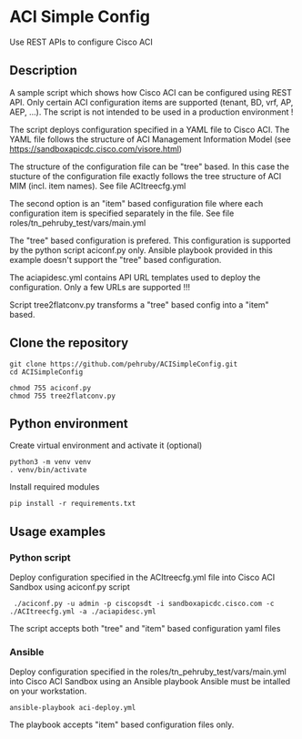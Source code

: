# ACI Simple Config

Use REST APIs to configure Cisco ACI

## Description

A sample script which shows how Cisco ACI can be configured using REST API. Only certain ACI configuration items are supported (tenant, BD, vrf, AP, AEP, ...). The script is not intended to be used in a production environment !

The script deploys configuration specified in a YAML file to Cisco ACI. The YAML file follows the structure of ACI Management Information Model (see https://sandboxapicdc.cisco.com/visore.html)

The structure of the configuration file can be "tree" based. In this case the stucture of the configuration file exactly follows the tree structure of ACI MIM (incl. item names). See file ACItreecfg.yml

The second option is an "item" based configuration file where each configuration item is specified separately in the file. See file roles/tn_pehruby_test/vars/main.yml

The "tree" based configuration is prefered. This configuration is supported by the python script aciconf.py only. Ansible playbook provided in this example doesn't support the "tree" based configuration.

The aciapidesc.yml contains API URL templates used to deploy the configuration. Only a few URLs are supported !!!

Script tree2flatconv.py transforms a "tree" based config into a "item" based.

## Clone the repository

```text
git clone https://github.com/pehruby/ACISimpleConfig.git
cd ACISimpleConfig

chmod 755 aciconf.py
chmod 755 tree2flatconv.py
```

## Python environment

Create virtual environment and activate it (optional)

```text
python3 -m venv venv
. venv/bin/activate
```

Install required modules

```text
pip install -r requirements.txt
```

## Usage examples

### Python script 

Deploy configuration specified in the ACItreecfg.yml file into Cisco ACI Sandbox using aciconf.py script

```text
 ./aciconf.py -u admin -p ciscopsdt -i sandboxapicdc.cisco.com -c ./ACItreecfg.yml -a ./aciapidesc.yml
```

The script accepts both "tree" and "item" based configuration yaml files

### Ansible

Deploy configuration specified in the roles/tn_pehruby_test/vars/main.yml into Cisco ACI Sandbox using an Ansible playbook
Ansible must be intalled on your workstation.

```text
ansible-playbook aci-deploy.yml
```

The playbook accepts "item" based configuration files only.







